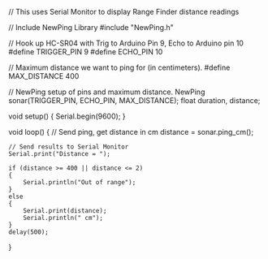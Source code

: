 // This uses Serial Monitor to display Range Finder distance readings

// Include NewPing Library
#include "NewPing.h"

// Hook up HC-SR04 with Trig to Arduino Pin 9, Echo to Arduino pin 10
#define TRIGGER_PIN 9
#define ECHO_PIN 10

// Maximum distance we want to ping for (in centimeters).
#define MAX_DISTANCE 400	

// NewPing setup of pins and maximum distance.
NewPing sonar(TRIGGER_PIN, ECHO_PIN, MAX_DISTANCE);
float duration, distance;

void setup() 
{
	Serial.begin(9600);
}

void loop() 
{
	// Send ping, get distance in cm
	distance = sonar.ping_cm();
	
	// Send results to Serial Monitor
	Serial.print("Distance = ");
	
	if (distance >= 400 || distance <= 2) 
	{
		Serial.println("Out of range");
	}
	else 
	{
		Serial.print(distance);
		Serial.println(" cm");
	}
	delay(500);
}
